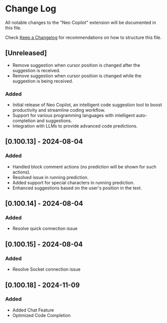 # Change Log

All notable changes to the "Neo Copilot" extension will be documented in this file.

Check [Keep a Changelog](http://keepachangelog.com/) for recommendations on how to structure this file.

## [Unreleased]
- Remove suggestion when cursor position is changed after the suggestion is received.
- Remove suggestion when cursor position is changed while the suggestion is being received.

### Added
- Initial release of Neo Copilot, an intelligent code suggestion tool to boost productivity and streamline coding workflow.
- Support for various programming languages with intelligent auto-completion and suggestions.
- Integration with LLMs to provide advanced code predictions.

## [0.100.13] - 2024-08-04

### Added
- Handled block comment actions (no prediction will be shown for such actions).
- Resolved issue in running prediction.
- Added support for special characters in running prediction.
- Enhanced suggestions based on the user's position in the text.

## [0.100.14] - 2024-08-04

### Added
- Resolve quick connection issue

## [0.100.15] - 2024-08-04

### Added
- Resolve Socket connection issue

## [0.100.18] - 2024-11-09

### Added
- Added Chat Feature
- Optimized Code Completion